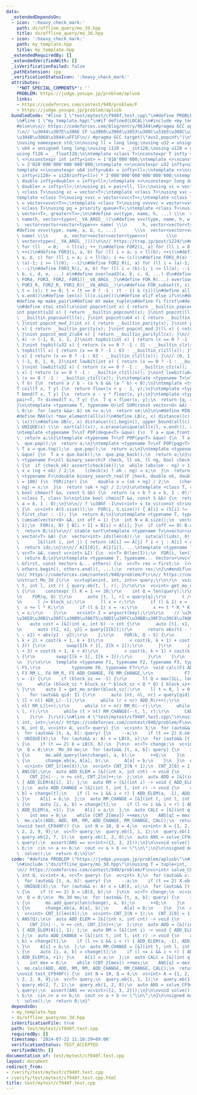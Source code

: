 ```yaml
---
data:
  _extendedDependsOn:
  - icon: ':heavy_check_mark:'
    path: ds/offline_query/mo_3d.hpp
    title: ds/offline_query/mo_3d.hpp
  - icon: ':heavy_check_mark:'
    path: my_template.hpp
    title: my_template.hpp
  _extendedRequiredBy: []
  _extendedVerifiedWith: []
  _isVerificationFailed: false
  _pathExtension: cpp
  _verificationStatusIcon: ':heavy_check_mark:'
  attributes:
    '*NOT_SPECIAL_COMMENTS*': ''
    PROBLEM: https://judge.yosupo.jp/problem/aplusb
    links:
    - https://codeforces.com/contest/940/problem/F
    - https://judge.yosupo.jp/problem/aplusb
  bundledCode: "#line 1 \"test/mytest/cf940f.test.cpp\"\n#define PROBLEM \"https://judge.yosupo.jp/problem/aplusb\"\
    \n#line 1 \"my_template.hpp\"\n#if defined(LOCAL)\n#include <my_template_compiled.hpp>\n\
    #else\n\n// https://codeforces.com/blog/entry/96344\n#pragma GCC optimize(\"Ofast,unroll-loops\"\
    )\n// \u3044\u307E\u306E CF \u3060\u3068\u3053\u308C\u5165\u308C\u308B\u3068\u52D5\
    \u304B\u306A\u3044\uFF1F\n// #pragma GCC target(\"avx2,popcnt\")\n\n#include <bits/stdc++.h>\n\
    \nusing namespace std;\n\nusing ll = long long;\nusing u32 = unsigned int;\nusing\
    \ u64 = unsigned long long;\nusing i128 = __int128;\nusing u128 = unsigned __int128;\n\
    using f128 = __float128;\n\ntemplate <class T>\nconstexpr T infty = 0;\ntemplate\
    \ <>\nconstexpr int infty<int> = 1'010'000'000;\ntemplate <>\nconstexpr ll infty<ll>\
    \ = 2'020'000'000'000'000'000;\ntemplate <>\nconstexpr u32 infty<u32> = infty<int>;\n\
    template <>\nconstexpr u64 infty<u64> = infty<ll>;\ntemplate <>\nconstexpr i128\
    \ infty<i128> = i128(infty<ll>) * 2'000'000'000'000'000'000;\ntemplate <>\nconstexpr\
    \ double infty<double> = infty<ll>;\ntemplate <>\nconstexpr long double infty<long\
    \ double> = infty<ll>;\n\nusing pi = pair<ll, ll>;\nusing vi = vector<ll>;\ntemplate\
    \ <class T>\nusing vc = vector<T>;\ntemplate <class T>\nusing vvc = vector<vc<T>>;\n\
    template <class T>\nusing vvvc = vector<vvc<T>>;\ntemplate <class T>\nusing vvvvc\
    \ = vector<vvvc<T>>;\ntemplate <class T>\nusing vvvvvc = vector<vvvvc<T>>;\ntemplate\
    \ <class T>\nusing pq = priority_queue<T>;\ntemplate <class T>\nusing pqg = priority_queue<T,\
    \ vector<T>, greater<T>>;\n\n#define vv(type, name, h, ...) \\\n  vector<vector<type>>\
    \ name(h, vector<type>(__VA_ARGS__))\n#define vvv(type, name, h, w, ...)   \\\n\
    \  vector<vector<vector<type>>> name( \\\n      h, vector<vector<type>>(w, vector<type>(__VA_ARGS__)))\n\
    #define vvvv(type, name, a, b, c, ...)       \\\n  vector<vector<vector<vector<type>>>>\
    \ name( \\\n      a, vector<vector<vector<type>>>(       \\\n             b, vector<vector<type>>(c,\
    \ vector<type>(__VA_ARGS__))))\n\n// https://trap.jp/post/1224/\n#define FOR1(a)\
    \ for (ll _ = 0; _ < ll(a); ++_)\n#define FOR2(i, a) for (ll i = 0; i < ll(a);\
    \ ++i)\n#define FOR3(i, a, b) for (ll i = a; i < ll(b); ++i)\n#define FOR4(i,\
    \ a, b, c) for (ll i = a; i < ll(b); i += (c))\n#define FOR1_R(a) for (ll i =\
    \ (a)-1; i >= ll(0); --i)\n#define FOR2_R(i, a) for (ll i = (a)-1; i >= ll(0);\
    \ --i)\n#define FOR3_R(i, a, b) for (ll i = (b)-1; i >= ll(a); --i)\n#define overload4(a,\
    \ b, c, d, e, ...) e\n#define overload3(a, b, c, d, ...) d\n#define FOR(...) overload4(__VA_ARGS__,\
    \ FOR4, FOR3, FOR2, FOR1)(__VA_ARGS__)\n#define FOR_R(...) overload3(__VA_ARGS__,\
    \ FOR3_R, FOR2_R, FOR1_R)(__VA_ARGS__)\n\n#define FOR_subset(t, s) \\\n  for (ll\
    \ t = (s); t >= 0; t = (t == 0 ? -1 : (t - 1) & (s)))\n#define all(x) x.begin(),\
    \ x.end()\n#define len(x) ll(x.size())\n#define elif else if\n\n#define eb emplace_back\n\
    #define mp make_pair\n#define mt make_tuple\n#define fi first\n#define se second\n\
    \n#define stoi stoll\n\nint popcnt(int x) { return __builtin_popcount(x); }\n\
    int popcnt(u32 x) { return __builtin_popcount(x); }\nint popcnt(ll x) { return\
    \ __builtin_popcountll(x); }\nint popcnt(u64 x) { return __builtin_popcountll(x);\
    \ }\nint popcnt_mod_2(int x) { return __builtin_parity(x); }\nint popcnt_mod_2(u32\
    \ x) { return __builtin_parity(x); }\nint popcnt_mod_2(ll x) { return __builtin_parityll(x);\
    \ }\nint popcnt_mod_2(u64 x) { return __builtin_parityll(x); }\n// (0, 1, 2, 3,\
    \ 4) -> (-1, 0, 1, 1, 2)\nint topbit(int x) { return (x == 0 ? -1 : 31 - __builtin_clz(x));\
    \ }\nint topbit(u32 x) { return (x == 0 ? -1 : 31 - __builtin_clz(x)); }\nint\
    \ topbit(ll x) { return (x == 0 ? -1 : 63 - __builtin_clzll(x)); }\nint topbit(u64\
    \ x) { return (x == 0 ? -1 : 63 - __builtin_clzll(x)); }\n// (0, 1, 2, 3, 4) ->\
    \ (-1, 0, 1, 0, 2)\nint lowbit(int x) { return (x == 0 ? -1 : __builtin_ctz(x));\
    \ }\nint lowbit(u32 x) { return (x == 0 ? -1 : __builtin_ctz(x)); }\nint lowbit(ll\
    \ x) { return (x == 0 ? -1 : __builtin_ctzll(x)); }\nint lowbit(u64 x) { return\
    \ (x == 0 ? -1 : __builtin_ctzll(x)); }\n\ntemplate <typename T>\nT floor(T a,\
    \ T b) {\n  return a / b - (a % b && (a ^ b) < 0);\n}\ntemplate <typename T>\n\
    T ceil(T x, T y) {\n  return floor(x + y - 1, y);\n}\ntemplate <typename T>\n\
    T bmod(T x, T y) {\n  return x - y * floor(x, y);\n}\ntemplate <typename T>\n\
    pair<T, T> divmod(T x, T y) {\n  T q = floor(x, y);\n  return {q, x - q * y};\n\
    }\n\ntemplate <typename T, typename U>\nT SUM(const vector<U> &A) {\n  T sm =\
    \ 0;\n  for (auto &&a: A) sm += a;\n  return sm;\n}\n\n#define MIN(v) *min_element(all(v))\n\
    #define MAX(v) *max_element(all(v))\n#define LB(c, x) distance((c).begin(), lower_bound(all(c),\
    \ (x)))\n#define UB(c, x) distance((c).begin(), upper_bound(all(c), (x)))\n#define\
    \ UNIQUE(x) \\\n  sort(all(x)), x.erase(unique(all(x)), x.end()), x.shrink_to_fit()\n\
    \ntemplate <typename T>\nT POP(deque<T> &que) {\n  T a = que.front();\n  que.pop_front();\n\
    \  return a;\n}\ntemplate <typename T>\nT POP(pq<T> &que) {\n  T a = que.top();\n\
    \  que.pop();\n  return a;\n}\ntemplate <typename T>\nT POP(pqg<T> &que) {\n \
    \ T a = que.top();\n  que.pop();\n  return a;\n}\ntemplate <typename T>\nT POP(vc<T>\
    \ &que) {\n  T a = que.back();\n  que.pop_back();\n  return a;\n}\n\ntemplate\
    \ <typename F>\nll binary_search(F check, ll ok, ll ng, bool check_ok = true)\
    \ {\n  if (check_ok) assert(check(ok));\n  while (abs(ok - ng) > 1) {\n    auto\
    \ x = (ng + ok) / 2;\n    (check(x) ? ok : ng) = x;\n  }\n  return ok;\n}\ntemplate\
    \ <typename F>\ndouble binary_search_real(F check, double ok, double ng, int iter\
    \ = 100) {\n  FOR(iter) {\n    double x = (ok + ng) / 2;\n    (check(x) ? ok :\
    \ ng) = x;\n  }\n  return (ok + ng) / 2;\n}\n\ntemplate <class T, class S>\ninline\
    \ bool chmax(T &a, const S &b) {\n  return (a < b ? a = b, 1 : 0);\n}\ntemplate\
    \ <class T, class S>\ninline bool chmin(T &a, const S &b) {\n  return (a > b ?\
    \ a = b, 1 : 0);\n}\n\n// ? \u306F -1\nvc<int> s_to_vi(const string &S, char first_char)\
    \ {\n  vc<int> A(S.size());\n  FOR(i, S.size()) { A[i] = (S[i] != '?' ? S[i] -\
    \ first_char : -1); }\n  return A;\n}\n\ntemplate <typename T, typename U>\nvector<T>\
    \ cumsum(vector<U> &A, int off = 1) {\n  int N = A.size();\n  vector<T> B(N +\
    \ 1);\n  FOR(i, N) { B[i + 1] = B[i] + A[i]; }\n  if (off == 0) B.erase(B.begin());\n\
    \  return B;\n}\n\n// stable sort\ntemplate <typename T>\nvector<int> argsort(const\
    \ vector<T> &A) {\n  vector<int> ids(len(A));\n  iota(all(ids), 0);\n  sort(all(ids),\n\
    \       [&](int i, int j) { return (A[i] == A[j] ? i < j : A[i] < A[j]); });\n\
    \  return ids;\n}\n\n// A[I[0]], A[I[1]], ...\ntemplate <typename T>\nvc<T> rearrange(const\
    \ vc<T> &A, const vc<int> &I) {\n  vc<T> B(len(I));\n  FOR(i, len(I)) B[i] = A[I[i]];\n\
    \  return B;\n}\n\ntemplate <typename T, typename... Vectors>\nvc<T> concat(vc<T>\
    \ &first, const Vectors &... others) {\n  vc<T> res = first;\n  (res.insert(res.end(),\
    \ others.begin(), others.end()), ...);\n  return res;\n}\n#endif\n#line 1 \"ds/offline_query/mo_3d.hpp\"\
    \n// https://codeforces.com/contest/940/problem/F\r\n// https://codeforces.com/contest/1476/problem/G\r\
    \nstruct Mo_3d {\r\n  vc<tuple<int, int, int>> query;\r\n\r\n  void add_query(int\
    \ t, int l, int r) { query.eb(t, l, r); }\r\n\r\n  vc<int> get_mo_order(ll block_sz)\
    \ {\r\n    constexpr ll K = 1 << 20;\r\n    int Q = len(query);\r\n    vi key(Q);\r\
    \n    FOR(q, Q) {\r\n      auto [t, l, r] = query[q];\r\n      t /= block_sz;\r\
    \n      l /= block_sz;\r\n      ll x = r;\r\n      if (l & 1) x = -x;\r\n    \
    \  x += l * K;\r\n      if (t & 1) x = -x;\r\n      x += t * K * K;\r\n      key[q]\
    \ = x;\r\n    }\r\n    vc<int> I = argsort(key);\r\n\r\n    // \u30E9\u30F3\u30C0\
    \u30E0\u30B1\u30FC\u30B9\u30675\u30D1\u30FC\u30BB\u30F3\u30C8\u7A0B\u5EA6\r\n\
    \    auto cost = [&](int a, int b) -> int {\r\n      auto [t1, x1, y1] = query[I[a]];\r\
    \n      auto [t2, x2, y2] = query[I[b]];\r\n      return abs(t1 - t2) + abs(x1\
    \ - x2) + abs(y1 - y2);\r\n    };\r\n    FOR(k, Q - 5) {\r\n      if (cost(k,\
    \ k + 2) + cost(k + 1, k + 3)\r\n          < cost(k, k + 1) + cost(k + 2, k +\
    \ 3)) {\r\n        swap(I[k + 1], I[k + 2]);\r\n      }\r\n      if (cost(k, k\
    \ + 3) + cost(k + 1, k + 4)\r\n          < cost(k, k + 1) + cost(k + 3, k + 4))\
    \ {\r\n        swap(I[k + 1], I[k + 3]);\r\n      }\r\n    }\r\n    return I;\r\
    \n  }\r\n\r\n  template <typename F1, typename F2, typename F3, typename F4, typename\
    \ F5,\r\n            typename F6, typename F7>\r\n  void calc(F1 ADD_L, F2 ADD_R,\
    \ F3 RM_L, F4 RM_R, F5 ADD_CHANGE, F6 RM_CHANGE,\r\n            F7 CALC, ll block_sz\
    \ = -1) {\r\n    if (block_sz == -1) {\r\n      ll Q = max(1LL, len(query));\r\
    \n      while (block_sz * block_sz * block_sz < Q * Q) { block_sz++; }\r\n   \
    \ }\r\n    auto I = get_mo_order(block_sz);\r\n    ll t = 0, l = 0, r = 0;\r\n\
    \    for (auto&& qid: I) {\r\n      auto [nt, nl, nr] = query[qid];\r\n      while\
    \ (l > nl) ADD_L(--l);\r\n      while (r < nr) ADD_R(r++);\r\n      while (l <\
    \ nl) RM_L(l++);\r\n      while (r > nr) RM_R(--r);\r\n      while (t < nt) ADD_CHANGE(t++,\
    \ l, r);\r\n      while (t > nt) RM_CHANGE(--t, l, r);\r\n      CALC(qid);\r\n\
    \    }\r\n  }\r\n};\n#line 4 \"test/mytest/cf940f.test.cpp\"\n\nusing T = tuple<int,\
    \ int, int>;\n\n// https://codeforces.com/contest/940/problem/F\nvc<int> solve_CF940F(int\
    \ N, int Q, vc<int> A, vc<T> query) {\n  vc<int> X;\n  for (auto&& x: A) X.eb(x);\n\
    \  for (auto&& [t, a, b]: query) {\n    --a;\n    if (t == 2) X.eb(b);\n  }\n\
    \  UNIQUE(X);\n  for (auto&& x: A) x = LB(X, x);\n  for (auto&& [t, a, b]: query)\
    \ {\n    if (t == 2) b = LB(X, b);\n  }\n\n  vc<T> change;\n  vc<int> A0 = A;\n\
    \n  Q = 0;\n\n  Mo_3d mo;\n  for (auto&& [t, a, b]: query) {\n    if (t == 1)\
    \ {\n      mo.add_query(len(change), a, b);\n      ++Q;\n    }\n    if (t == 2)\
    \ {\n      change.eb(a, A[a], b);\n      A[a] = b;\n    }\n  }\n  A = A0;\n\n\
    \  vc<int> CNT_1(len(X));\n  vc<int> CNT_2(N + 1);\n  CNT_2[0] = 1 << 30;\n  vc<int>\
    \ ANS(Q);\n\n  auto ADD_ELEM = [&](int x, int cnt) -> void {\n    int& n = CNT_1[x];\n\
    \    CNT_2[n]--, n += cnt, CNT_2[n]++;\n  };\n\n  auto ADD = [&](int i) -> void\
    \ { ADD_ELEM(A[i], 1); };\n  auto RM = [&](int i) -> void { ADD_ELEM(A[i], -1);\
    \ };\n  auto ADD_CHANGE = [&](int t, int l, int r) -> void {\n    auto [i, a,\
    \ b] = change[t];\n    if (l <= i && i < r) { ADD_ELEM(a, -1), ADD_ELEM(b, 1);\
    \ }\n    A[i] = b;\n  };\n  auto RM_CHANGE = [&](int t, int l, int r) -> void\
    \ {\n    auto [i, a, b] = change[t];\n    if (l <= i && i < r) { ADD_ELEM(b, -1),\
    \ ADD_ELEM(a, +1); }\n    A[i] = a;\n  };\n  auto CALC = [&](int q) -> void {\n\
    \    int mex = 0;\n    while (CNT_2[mex]) ++mex;\n    ANS[q] = mex;\n  };\n\n\
    \  mo.calc(ADD, ADD, RM, RM, ADD_CHANGE, RM_CHANGE, CALC);\n  return ANS;\n}\n\
    \nvoid test_CF940F() {\n  int N = 10, Q = 4;\n  vc<int> A = {1, 2, 3, 1, 1, 2,\
    \ 2, 2, 9, 9};\n  vc<T> query;\n  query.eb(1, 1, 1);\n  query.eb(1, 2, 8);\n \
    \ query.eb(2, 7, 1);\n  query.eb(1, 2, 8);\n  auto ANS = solve_CF940F(N, Q, A,\
    \ query);\n  assert(ANS == vc<int>({2, 3, 2}));\n}\n\nvoid solve() {\n  int a,\
    \ b;\n  cin >> a >> b;\n  cout << a + b << \"\\n\";\n}\n\nsigned main() {\n  test_CF940F();\n\
    \  solve();\n  return 0;\n}\n"
  code: "#define PROBLEM \"https://judge.yosupo.jp/problem/aplusb\"\n#include \"my_template.hpp\"\
    \n#include \"ds/offline_query/mo_3d.hpp\"\n\nusing T = tuple<int, int, int>;\n\
    \n// https://codeforces.com/contest/940/problem/F\nvc<int> solve_CF940F(int N,\
    \ int Q, vc<int> A, vc<T> query) {\n  vc<int> X;\n  for (auto&& x: A) X.eb(x);\n\
    \  for (auto&& [t, a, b]: query) {\n    --a;\n    if (t == 2) X.eb(b);\n  }\n\
    \  UNIQUE(X);\n  for (auto&& x: A) x = LB(X, x);\n  for (auto&& [t, a, b]: query)\
    \ {\n    if (t == 2) b = LB(X, b);\n  }\n\n  vc<T> change;\n  vc<int> A0 = A;\n\
    \n  Q = 0;\n\n  Mo_3d mo;\n  for (auto&& [t, a, b]: query) {\n    if (t == 1)\
    \ {\n      mo.add_query(len(change), a, b);\n      ++Q;\n    }\n    if (t == 2)\
    \ {\n      change.eb(a, A[a], b);\n      A[a] = b;\n    }\n  }\n  A = A0;\n\n\
    \  vc<int> CNT_1(len(X));\n  vc<int> CNT_2(N + 1);\n  CNT_2[0] = 1 << 30;\n  vc<int>\
    \ ANS(Q);\n\n  auto ADD_ELEM = [&](int x, int cnt) -> void {\n    int& n = CNT_1[x];\n\
    \    CNT_2[n]--, n += cnt, CNT_2[n]++;\n  };\n\n  auto ADD = [&](int i) -> void\
    \ { ADD_ELEM(A[i], 1); };\n  auto RM = [&](int i) -> void { ADD_ELEM(A[i], -1);\
    \ };\n  auto ADD_CHANGE = [&](int t, int l, int r) -> void {\n    auto [i, a,\
    \ b] = change[t];\n    if (l <= i && i < r) { ADD_ELEM(a, -1), ADD_ELEM(b, 1);\
    \ }\n    A[i] = b;\n  };\n  auto RM_CHANGE = [&](int t, int l, int r) -> void\
    \ {\n    auto [i, a, b] = change[t];\n    if (l <= i && i < r) { ADD_ELEM(b, -1),\
    \ ADD_ELEM(a, +1); }\n    A[i] = a;\n  };\n  auto CALC = [&](int q) -> void {\n\
    \    int mex = 0;\n    while (CNT_2[mex]) ++mex;\n    ANS[q] = mex;\n  };\n\n\
    \  mo.calc(ADD, ADD, RM, RM, ADD_CHANGE, RM_CHANGE, CALC);\n  return ANS;\n}\n\
    \nvoid test_CF940F() {\n  int N = 10, Q = 4;\n  vc<int> A = {1, 2, 3, 1, 1, 2,\
    \ 2, 2, 9, 9};\n  vc<T> query;\n  query.eb(1, 1, 1);\n  query.eb(1, 2, 8);\n \
    \ query.eb(2, 7, 1);\n  query.eb(1, 2, 8);\n  auto ANS = solve_CF940F(N, Q, A,\
    \ query);\n  assert(ANS == vc<int>({2, 3, 2}));\n}\n\nvoid solve() {\n  int a,\
    \ b;\n  cin >> a >> b;\n  cout << a + b << \"\\n\";\n}\n\nsigned main() {\n  test_CF940F();\n\
    \  solve();\n  return 0;\n}"
  dependsOn:
  - my_template.hpp
  - ds/offline_query/mo_3d.hpp
  isVerificationFile: true
  path: test/mytest/cf940f.test.cpp
  requiredBy: []
  timestamp: '2024-07-22 11:16:29+09:00'
  verificationStatus: TEST_ACCEPTED
  verifiedWith: []
documentation_of: test/mytest/cf940f.test.cpp
layout: document
redirect_from:
- /verify/test/mytest/cf940f.test.cpp
- /verify/test/mytest/cf940f.test.cpp.html
title: test/mytest/cf940f.test.cpp
---
```

